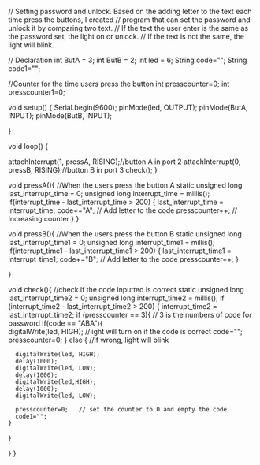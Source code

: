 // Setting password and unlock. Based on the adding letter to the text each time press the buttons, I created
// program that can set the password and unlock it by comparing two text. 
// If the text the user enter is the same as the password set, the light on or unlock. 
// If the text is not the same, the light will blink.  

// Declaration
int ButA = 3;
int ButB = 2;
int led = 6;
String code=""; 
String code1=""; 

//Counter for the time users press the button
int presscounter=0; 
int presscounter1=0; 

void setup()
{ 
  Serial.begin(9600);
  pinMode(led, OUTPUT);
  pinMode(ButA, INPUT);
  pinMode(ButB, INPUT);
   
}

void loop()
{ 

  attachInterrupt(1, pressA, RISING);//button A in port 2
  attachInterrupt(0, pressB, RISING);//button B in port 3
  check();
  }

void pressA(){                //When the users press the button A
  static unsigned long last_interrupt_time = 0;
  unsigned long interrupt_time = millis();
   if(interrupt_time - last_interrupt_time > 200) {
    last_interrupt_time = interrupt_time;
      code+="A";           // Add letter to the code
      presscounter++;      // Increasing counter
   }
 }

void pressB(){              //When the users press the button B
  static unsigned long last_interrupt_time1 = 0;
  unsigned long interrupt_time1 = millis();
   if(interrupt_time1 - last_interrupt_time1 > 200) {
    last_interrupt_time1 = interrupt_time1;
      code+="B";         // Add letter to the code
      presscounter++;
   }

}

void check(){            //check if the code inputted is correct
  static unsigned long last_interrupt_time2 = 0;
  unsigned long interrupt_time2 = millis();
  if (interrupt_time2 - last_interrupt_time2 > 200)
  {
    interrupt_time2 = last_interrupt_time2;
    if (presscounter == 3){   // 3 is the numbers of code for password
    if(code == "ABA"){  
      digitalWrite(led, HIGH); //light will turn on if the code is correct
      code="";
      presscounter=0;
    } else {              //if wrong, light will blink
      
      digitalWrite(led, HIGH);
      delay(1000);
      digitalWrite(led, LOW);
      delay(1000);
      digitalWrite(led,HIGH);
      delay(1000);
      digitalWrite(led, LOW);
     
      presscounter=0;   // set the counter to 0 and empty the code
      code1="";
    }  
   }
   
 }
}

